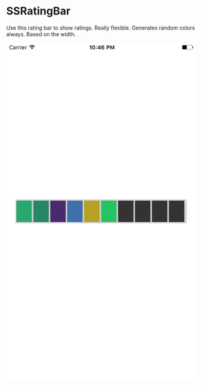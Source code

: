 # SSRatingBar
Use this rating bar to show ratings. Really flexible. Generates random colors always. Based on the width.

[<img src="https://raw.githubusercontent.com/zeroCoder1/SSRatingBar/master/screenshot.png">](screenshot)
